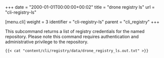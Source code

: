+++
date = "2000-01-01T00:00:00+00:02"
title = "drone registry ls"
url = "cli-registry-ls"

[menu.cli]
  weight = 3
  identifier = "cli-registry-ls"
  parent = "cli_registry"
+++

This subcommand returns a list of registry credentials for the named repository. Please note this command requires authentication and administrative privilege to the repository.

```text
{{< cat "content/cli/registry/data/drone_registry_ls.out.txt" >}}
```
